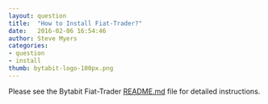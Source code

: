```yaml
---
layout: question
title:  "How to Install Fiat-Trader?"
date:   2016-02-06 16:54:46
author: Steve Myers
categories:
- question
- install
thumb: bytabit-logo-100px.png
---
```

Please see the Bytabit Fiat-Trader <a href="https://bitbucket.org/bytabit/fiat-trader" target="_blank">README.md</a> file for detailed instructions. 